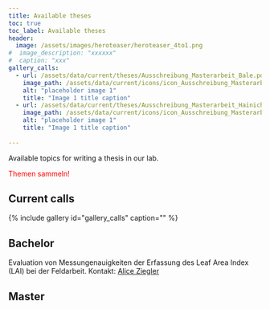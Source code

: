 ```yaml
---
title: Available theses
toc: true
toc_label: Available theses
header:
  image: /assets/images/heroteaser/heroteaser_4to1.png
#  image_description: "xxxxxx"
#  caption: "xxx"
gallery_calls:
  - url: /assets/data/current/theses/Ausschreibung_Masterarbeit_Bale.pdf
    image_path: /assets/data/current/icons/icon_Ausschreibung_Masterarbeit_Bale.jpg
    alt: "placeholder image 1"
    title: "Image 1 title caption"
  - url: /assets/data/current/theses/Ausschreibung_Masterarbeit_Hainich.pdf
    image_path: /assets/data/current/icons/icon_Ausschreibung_Masterarbeit_Hainich.jpg
    alt: "placeholder image 1"
    title: "Image 1 title caption"
    
---
```


Available topics for writing a thesis in our lab.

<!--more-->


<!-- von Planio holen: https://unimarburg.plan.io/projects/umweltinformatik/wiki/Abschlussarbeiten -->

<span style="color:red">   Themen sammeln!   </span>


## Current calls

{% include gallery id="gallery_calls" caption="" %}


## Bachelor

Evaluation von Messungenauigkeiten der Erfassung des Leaf Area Index (LAI) bei der Feldarbeit. 
Kontakt: [Alice Ziegler](https://www.uni-marburg.de/en/fb19/disciplines/physisch/environmentalinformatics/team)


## Master


